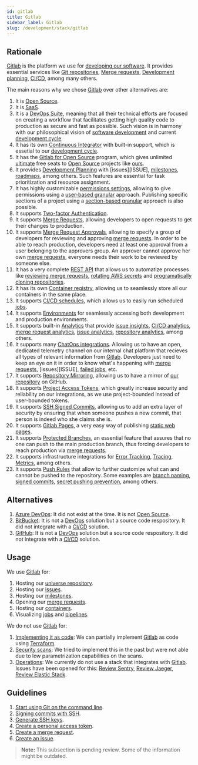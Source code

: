 ```yaml
---
id: gitlab
title: Gitlab
sidebar_label: Gitlab
slug: /development/stack/gitlab
---
```


## Rationale

[Gitlab][GITLAB]
is the platform we use for
[developing our software][UNIVERSE].
It provides essential services like
[Git repositories](https://blog.axosoft.com/learning-git-repository/),
[Merge requests](https://docs.gitlab.com/ee/user/project/merge_requests/index.html),
[Development planning](https://docs.gitlab.com/ee/topics/plan_and_track.html),
[CI/CD][CICD],
among many others.

The main reasons why we chose
[Gitlab][GITLAB]
over other alternatives are:

1. It is [Open Source][OSS].
1. It is [SaaS](https://en.wikipedia.org/wiki/Software_as_a_service).
1. It is a [DevOps Suite](https://about.gitlab.com/blog/2017/10/04/devops-strategy/),
    meaning that all their technical efforts are focused on creating
    a workflow that facilitates getting high quality
    code to production as secure and fast as possible.
    Such vision is in harmony with our philosophical
    vision of
    [software development](https://en.wikipedia.org/wiki/Software_development)
    and current
    [development cycle](https://about.gitlab.com/stages-devops-lifecycle/).
1. It has its own
    [Continuous Integrator][CICD]
    with built-in support,
    which is essetial to our
    [development cycle](https://about.gitlab.com/stages-devops-lifecycle/).
1. It has the
    [Gitlab for Open Source](https://about.gitlab.com/solutions/open-source/)
    program,
    which gives unlimited
    [ultimate](https://about.gitlab.com/pricing/) free seats to
    [Open Source][OSS]
    projects like [ours][UNIVERSE].
1. It provides
    [Development Planning](https://docs.gitlab.com/ee/topics/plan_and_track.html)
    with
    [issues][ISSUE],
    [milestones](https://gitlab.com/fluidattacks/universe/-/milestones),
    [roadmaps](https://docs.gitlab.com/ee/user/group/roadmap/index.html),
    among others.
    Such features are essential for
    task prioritization and resource assignment.
1. It has highly customizable
    [permissions settings](https://docs.gitlab.com/ee/user/permissions.html),
    allowing to give permissions using a
    [user-based granular](https://docs.gitlab.com/ee/user/permissions.html#project-members-permissions)
    approach.
    Publishing specific sections
    of a project using a
    [section-based granular](https://docs.gitlab.com/ee/user/permissions.html#project-features-permissions)
    approach
    is also possible.
1. It supports
    [Two-factor Authentication](https://docs.gitlab.com/ee/user/profile/account/two_factor_authentication.html).
1. It supports
    [Merge Requests][MR],
    allowing developers to open requests
    to get their changes to production.
1. It supports
    [Merge Request Approvals](https://docs.gitlab.com/ee/user/project/merge_requests/approvals/),
    allowing to specify a group
    of developers for reviewing and approving
    [merge requests][MR].
    In order to be able to reach production,
    developers need at least one approval
    from a user belonging to the approvers group.
    An approver cannot approve her own
    [merge requests][MR],
    everyone needs their work to be reviewed by someone else.
1. It has a very complete
    [REST API](https://docs.gitlab.com/ee/api/)
    that allows us to automatize
    processes like
    [reviewing merge requests](https://gitlab.com/fluidattacks/universe/-/tree/f153761ee61aad37b00212e134eb8ac689e1952e/reviews),
    [rotating AWS secrets](https://gitlab.com/fluidattacks/universe/-/tree/f153761ee61aad37b00212e134eb8ac689e1952e/makes/utils/user-rotate-keys)
    and
    [programatically cloning repositories](https://gitlab.com/fluidattacks/universe/-/blob/f153761ee61aad37b00212e134eb8ac689e1952e/makes/utils/git/template.sh#L35).
1. It has its own
    [Container registry](https://gitlab.com/fluidattacks/universe/container_registry),
    allowing us to seamlessly store all our containers in the same place.
1. It supports
    [CI/CD schedules](https://gitlab.com/fluidattacks/universe/-/pipeline_schedules),
    which allows us to easily run scheduled
    [jobs][JOBS].
1. It supports
    [Environments](https://gitlab.com/fluidattacks/universe/-/environments)
    for seamlessly accessing both development and production environments.
1. It supports built-in
    [Analytics](https://gitlab.com/fluidattacks/universe/-/value_stream_analytics)
    that provide
    [issue insights](https://gitlab.com/fluidattacks/universe/insights/#/issues),
    [CI/CD analytics](https://docs.gitlab.com/ee/user/analytics/ci_cd_analytics.html),
    [merge request analytics](https://docs.gitlab.com/ee/user/analytics/merge_request_analytics.html),
    [issue analytics](https://gitlab.com/fluidattacks/universe/-/analytics/issues_analytics),
    [repository analytics](https://gitlab.com/fluidattacks/universe/-/graphs/master/charts),
    among others.
1. It supports many
    [ChatOps integrations](https://docs.gitlab.com/ee/user/project/integrations/overview.html).
    Allowing us to have an open,
    dedicated telemetry channel
    on our internal chat platform
    that recieves all types of relevant information
    from
    [Gitlab][GITLAB].
    Developers just need to keep an eye on it
    in order to know what's happening with
    [merge requests][MR],
    [issues][ISSUE],
    [failed jobs][JOBS],
    etc.
1. It supports
    [Repository Mirroring](https://docs.gitlab.com/ee/user/project/repository/repository_mirroring.html),
    allowing us to have a mirror
    of [our repository][UNIVERSE]
    on GitHub.
1. It supports
    [Project Access Tokens](https://docs.gitlab.com/ee/user/project/settings/project_access_tokens.html),
    which greatly increase security and reliability on our integrations,
    as we use project-bounded instead of user-bounded tokens.
1. It supports
    [SSH Signed Commits](https://docs.gitlab.com/ee/user/project/repository/ssh_signed_commits/),
    allowing us to add an extra layer of security by ensuring that
    when someone pushes a new commit,
    that person is indeed who she claims she is.
1. It supports
    [Gitlab Pages](https://docs.gitlab.com/ee/user/project/pages/),
    a very easy way of publishing
    [static web pages](https://en.wikipedia.org/wiki/Static_web_page).
1. It supports
    [Protected Branches](https://docs.gitlab.com/ee/user/project/protected_branches.html),
    an essential feature that assures
    that no one can push
    to the main production branch,
    thus forcing developers
    to reach production via
    [merge requests][MR].
1. It supports infrastructure integrations for
    [Error Tracking](https://docs.gitlab.com/ee/operations/error_tracking.html),
    [Tracing](https://docs.gitlab.com/ee/operations/tracing.html),
    [Metrics](https://docs.gitlab.com/ee/user/project/integrations/prometheus_library/kubernetes.html),
    among others.
1. It supports
    [Push Rules][PUSH-RULES]
    that allow to further customize what can and cannot be pushed to the repository.
    Some examples are
    [branch naming][PUSH-RULES],
    [signed commits][PUSH-RULES],
    [secret pushing prevention](https://docs.gitlab.com/ee/push_rules/push_rules.html#prevent-pushing-secrets-to-the-repository),
    among others.

## Alternatives

1. [Azure DevOps](https://azure.microsoft.com/en-us/services/devops/):
    It did not exist at the time.
    It is not [Open Source][OSS].
1. [BitBucket](https://bitbucket.org/product/):
    It is not a [DevOps](https://aws.amazon.com/devops/what-is-devops/)
    solution but a source code respository.
    It did not integrate with a
    [CI/CD][CICD] solution.
1. [GitHub](https://github.com/about):
    It is not a [DevOps](https://aws.amazon.com/devops/what-is-devops/)
    solution but a source code respository.
    It did not integrate with a
    [CI/CD][CICD] solution.

## Usage

We use [Gitlab][GITLAB] for:

1. Hosting our
    [universe repository][UNIVERSE].
1. Hosting our
    [issues][ISSUES].
1. Hosting our
    [milestones](https://gitlab.com/fluidattacks/universe/-/milestones).
1. Opening our
    [merge requests][MR].
1. Hosting our
    [containers](https://gitlab.com/fluidattacks/universe/container_registry).
1. Visualizing
    [jobs][JOBS]
    and
    [pipelines](https://docs.gitlab.com/ee/ci/pipelines/).

We do not use [Gitlab][GITLAB] for:

1. [Implementing it as code](https://gitlab.com/fluidattacks/universe/-/issues/468):
    We can partially implement
    [Gitlab][GITLAB] as code
    using [Terraform](/development/stack/terraform#usage).
1. [Security scans](https://docs.gitlab.com/ee/user/application_security/):
    We tried to implement this in the past
    but were not able due to
    low parametrization capabilities on the scans.
1. [Operations](https://docs.gitlab.com/ee/operations/):
    We currently do not use a stack that
    integrates with [Gitlab][GITLAB].
    Issues have been opened for this:
    [Review Sentry](https://gitlab.com/fluidattacks/universe/-/issues/4729),
    [Review Jaeger](https://gitlab.com/fluidattacks/universe/-/issues/4728),
    [Review Elastic Stack](https://gitlab.com/fluidattacks/universe/-/issues/4727).

## Guidelines

1. [Start using Git on the command line](https://docs.gitlab.com/ee/gitlab-basics/start-using-git.html#start-using-git-on-the-command-line).
1. [Signing commits with SSH](https://docs.gitlab.com/ee/user/project/repository/ssh_signed_commits/).
1. [Generate SSH keys](https://docs.gitlab.com/ee/ssh/#generate-an-ssh-key-pair).
1. [Create a personal access token](https://docs.gitlab.com/ee/user/profile/personal_access_tokens.html#create-a-personal-access-token).
1. [Create a merge request](https://docs.gitlab.com/ee/user/project/merge_requests/creating_merge_requests.html).
1. [Create an issue](https://docs.gitlab.com/ee/user/project/issues/managing_issues.html#create-a-new-issue).

> **Note:** This subsection is pending review.
> Some of the information might be outdated.

[GITLAB]: https://about.gitlab.com/
[UNIVERSE]: https://gitlab.com/fluidattacks/universe
[CICD]: /development/stack/gitlab-ci
[OSS]: https://opensource.com/resources/what-open-source
[ISSUES]: https://gitlab.com/fluidattacks/universe/-/issues
[MR]: https://gitlab.com/fluidattacks/universe/-/merge_requests
[JOBS]: https://docs.gitlab.com/ee/ci/jobs/
[PUSH-RULES]: https://docs.gitlab.com/ee/push_rules/push_rules.html
